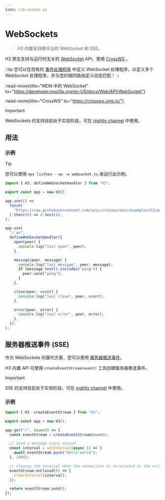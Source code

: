 ```yaml
---
icon: cib:socket-io
---
```


# WebSockets

> H3 内置支持跨平台的 WebSocket 和 SSE。

H3 原生支持与运行时无关的 [WebSocket](https://developer.mozilla.org/en-US/docs/Web/API/WebSocket) API，使用 [CrossWS](https://crossws.unjs.io/) 。

::tip
您可以在现有的 [事件处理程序](/guide/event-handler) 中定义 WebSocket 处理程序，以定义多个 WebSocket 处理程序，并与您的相同路由定义动态匹配！
::

:read-more{title="MDN 中的 WebSocket" to="https://developer.mozilla.org/en-US/docs/Web/API/WebSocket"}

:read-more{title="CrossWS" to="https://crossws.unjs.io/"}

> [!IMPORTANT]
> WebSockets 的支持目前处于实验阶段，可在 [nightly channel](/guide/nightly) 中使用。

## 用法

### 示例

> [!TIP]
> 您可以使用 `npx listhen --ws -w websocket.ts` 来运行此示例。

<!-- automd:file code src="../../examples/websocket.ts" -->

```ts [websocket.ts]
import { H3, defineWebSocketHandler } from "h3";

export const app = new H3();

app.use(() =>
  fetch(
    "https://raw.githubusercontent.com/unjs/crossws/main/examples/h3/public/index.html",
  ).then((r) => r.text()),
);

app.use(
  "/_ws",
  defineWebSocketHandler({
    open(peer) {
      console.log("[ws] open", peer);
    },

    message(peer, message) {
      console.log("[ws] message", peer, message);
      if (message.text().includes("ping")) {
        peer.send("pong");
      }
    },

    close(peer, event) {
      console.log("[ws] close", peer, event);
    },

    error(peer, error) {
      console.log("[ws] error", peer, error);
    },
  }),
);

```

<!-- /automd -->

## 服务器推送事件 (SSE)

作为 WebSockets 的替代方案，您可以使用 [服务器推送事件](https://developer.mozilla.org/en-US/docs/Web/API/Server-sent_events)。

H3 内置 API 可使用 `createEventStream(event)` 工具创建服务器推送事件。

> [!IMPORTANT]
> SSE 的支持目前处于实验阶段，可在 [nightly channel](/guide/nightly) 中使用。

### 示例

<!-- automd:file code src="../../examples/server-sent-events.ts" -->

```ts [server-sent-events.ts]
import { H3, createEventStream } from "h3";

export const app = new H3();

app.get("/", (event) => {
  const eventStream = createEventStream(event);

  // Send a message every second
  const interval = setInterval(async () => {
    await eventStream.push("Hello world");
  }, 1000);

  // cleanup the interval when the connection is terminated or the writer is closed
  eventStream.onClosed(() => {
    clearInterval(interval);
  });

  return eventStream.send();
});

```

<!-- /automd -->

